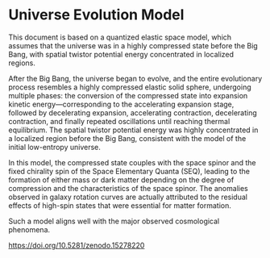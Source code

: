 # Universe Evolution Model

This document is based on a quantized elastic space model, which assumes that the universe was in a highly compressed state before the Big Bang, with spatial twistor potential energy concentrated in localized regions. 

After the Big Bang, the universe began to evolve, and the entire evolutionary process resembles a highly compressed elastic solid sphere, undergoing multiple phases: the conversion of the compressed state into expansion kinetic energy—corresponding to the accelerating expansion stage, followed by decelerating expansion, accelerating contraction, decelerating contraction, and finally repeated oscillations until reaching thermal equilibrium. The spatial twistor potential energy was highly concentrated in a localized region before the Big Bang, consistent with the model of the initial low-entropy universe.

In this model, the compressed state couples with the space spinor and the fixed chirality spin of the Space Elementary Quanta (SEQ), leading to the formation of either mass or dark matter depending on the degree of compression and the characteristics of the space spinor. The anomalies observed in galaxy rotation curves are actually attributed to the residual effects of high-spin states that were essential for matter formation. 

Such a model aligns well with the major observed cosmological phenomena.

https://doi.org/10.5281/zenodo.15278220
